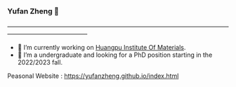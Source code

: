### Yufan Zheng 👋

—————————————————————————————————————————————————

- 🔭 I’m currently working on [Huangpu Institute Of Materials](https://www.ciachiam.cn/###).
- 🌱 I’m a undergraduate and looking for a PhD position starting in the 2022/2023 fall.


Peasonal Website : https://yufanzheng.github.io/index.html


<!--
**YufanZheng/YufanZheng** is a ✨ _special_ ✨ repository because its `README.md` (this file) appears on your GitHub profile.

Here are some ideas to get you started:

- 🔭 I’m currently working on ...
- 🌱 I’m currently learning ...
- 👯 I’m looking to collaborate on ...
- 🤔 I’m looking for help with ...
- 💬 Ask me about ...
- 📫 How to reach me: ...
- 😄 Pronouns: ...
- ⚡ Fun fact: ...
-->

